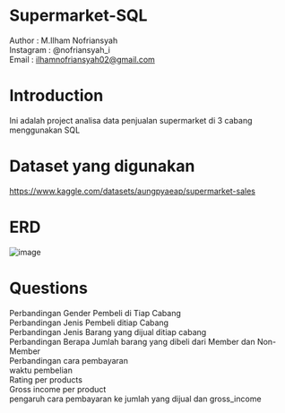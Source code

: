 # Supermarket-SQL

Author    : M.Ilham Nofriansyah <br/>
Instagram : @nofriansyah_i <br/>
Email     : ilhamnofriansyah02@gmail.com

# Introduction

Ini adalah project analisa data penjualan supermarket di 3 cabang menggunakan SQL

# Dataset yang digunakan
https://www.kaggle.com/datasets/aungpyaeap/supermarket-sales

# ERD
![image](https://github.com/noperi11/Supermarket-SQL/assets/126463961/5ccb6719-ce0a-44d2-a46c-401cf53c9a7b)

# Questions

Perbandingan Gender Pembeli di Tiap Cabang <br/>
Perbandingan Jenis Pembeli ditiap Cabang <br/>
Perbandingan Jenis Barang yang dijual ditiap cabang <br/>
Perbandingan Berapa Jumlah barang yang dibeli dari Member dan Non-Member <br/>
Perbandingan cara pembayaran <br/>
waktu pembelian <br/>
Rating per products <br/>
Gross income per product <br/>
pengaruh cara pembayaran ke jumlah yang dijual dan gross_income

